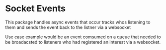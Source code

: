 # Socket Events

This package handles async events that occur tracks whos listening to them and sends the event back to the listner via a websocket

Use case example would be an event comsumed on a queue that needed to be broadacsted to listeners who had registered an interest via a websocket.
